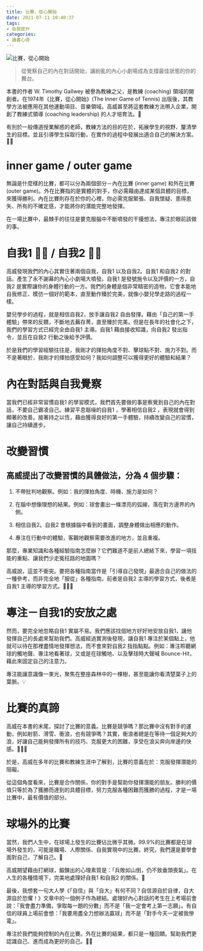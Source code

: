 ```yaml
---
title: 比賽，從心開始
date: 2021-07-11 10:40:37
tags:
- 自我提升
categories: 
- 讀書心得
---
```

![比賽，從心開始](cover.jpg)

> 從覺察自己的內在對話開始，讓紛亂的內心小劇場成為支撐最佳狀態的你的舞台。

本書的作者 W. Timothy Gallwey 被譽為教練之父，是教練 (coaching) 領域的開創者。在1974年《比賽，從心開始》(The Inner Game of Tennis) 出版後，其教學方法被應用在其他運動項目、音樂領域。高威甚至將這套教練方法帶入企業，開創了教練式領導 (coaching leadership) 的人才培育法。🎾

有別於一般傳道授業解惑的老師，教練方法的目的在於，拓展學生的視野、釐清學生的目標。並且引導學生採取行動，在實作的過程中發展出適合自己的解決方案。👨‍🏫

# inner game / outer game

無論是什麼樣的比賽，都可以分為兩個部分－內在比賽 (inner game) 和外在比賽 (outer game)。外在比賽指的是實體的對手，你必需藉由達成某個具體的目標，來獲得勝利。內在比賽則存在於你的心裡，你必需克服緊張、自我懷疑、患得患失、所有的不確定感，才能將你的潛能完整地發揮。

在一場比賽中，最棘手的往往是要克服腦中不斷噴發的干擾想法，專注於眼前該做的事。

# 自我1 🙅‍♂️ / 自我2 🙆‍♂️

高威發現我們的內心其實住著兩個自我，自我1 以及自我2。自我1 和自我2 的對話，產生了永不謝幕的內心小劇場大噴發。自我1 是發號施令以及評價的一方，自我2 是實際讓你的身體行動的一方。我們的身體是個非常精密的造物，它會本能地自我修正、模仿一個好的範本，直至動作臻於完美，就像小嬰兒學走路的過程一樣。

嬰兒學步的過程，就是相信自我2，放手讓自我2 自由發揮。藉由「自己的第一手體驗」帶來的反饋，不斷地去蕪存菁，直至臻於完美。但是在長年的社會化之下，我們的學習方式已經完全由自我1 主導。自我1 藉由接收知識，向自我2 發出指令，並且在自我2 行動之後給予評價。

於是我們的學習經驗往往是，我剛才的揮拍角度不對、擊球點不對、施力不對。而不是著眼於，我剛才的揮拍感受如何？我如何調整可以獲得更好的體驗和結果？

# 內在對話與自我覺察

當我們已經非常習慣自我1 的學習模式，我們首先要做的事是察覺到自己的內在對話，不要自己霸凌自己。練習平息聒噪的自我1 ，學著相信自我2 ，表現就會得到顯著的改善。接著持之以恆，藉由獲得良好的第一手體驗，持續改變自己的習慣，讓自己持續進步。

# 改變習慣

## 高威提出了改變習慣的具體做法，分為 4 個步驟：

1. 不帶批判地觀察。例如：我的揮拍角度、時機、施力是如何？

2. 在腦中想像理想的結果。例如：球會畫出一條漂亮的弧線，落在對方邊界的內側。

3. 相信自我2。自我2 會根據腦中看到的畫面，調整身體做出相應的動作。

4. 專注在行動中的體驗，客觀地觀察需要改進的地方，並且重複。

那麼，專業知識和各種經驗指南怎麼辦？它們難道不是前人總結下來，學習一項技能的重點、讓我們少走冤枉路的地圖嗎？

高威說，這並不衝突。要把各種指南當作是「引導自己發現」最適合自己的做法的一種參考，而非完全地「服從」各種指南。前者是自我2 主導的學習方式，後者是自我1 主導的學習方式。🚵🏻‍♀️

# 專注－自我1的安放之處

然而，要完全地忽略自我1 實屬不易。我們應該找個地方好好地安放自我1，讓他發揮自己的長處來幫助我們。高威經過實測後發現，讓自我1 專注於某個點上，他就可以待在那裡盡情地發揮想法，而不會來對自我2 指指點點。例如：專注聆聽網球的觸地聲、專注地看著球，又或是在球觸地、以及擊球時大聲喊 Bounce-Hit，藉此來固定自己的注意力。

專注能讓意識像一束光，聚焦在整座森林中的一棵樹，甚至能讓你看清楚葉子上的葉脈。💡

# 比賽的真諦

高威在本書的末尾，探討了比賽的意義。比賽是競爭嗎？那比賽中沒有對手的運動，例如射箭、滑雪、衝浪，也有競爭嗎？其實，衝浪者總是在等待一個足夠大的浪，好讓自己能夠發揮所有的技巧、克服更大的困難，享受在浪尖奔向岸邊的快感。🌊🏄🏻

於是，高威在多年的比賽和教練生涯中了解到，比賽的意義在於：克服發揮潛能的阻礙。

從這個角度看來，比賽是合作關係，你的對手是幫助你發揮潛能的朋友。勝利的價值只等於為了獲勝而達到的具體目標，努力克服各種困難而獲勝的過程，才是一場比賽中，最有價值的部分。

# 球場外的比賽

當然，我們人生中，在球場上發生的比賽佔比微乎其微。99.9%的比賽都是在球場外發生的，可能是職場、人際關係、自我實現中的比賽。終究，我們還是要學會面對自己，了解自己。🍵

高威期望藉由打網球，鍛鍊出的心理素質是：「兵敗如山倒，仍不致垂頭喪氣」。在人生的各種情境下，完美地處理好自我1 和自我2 的關係。🙇

最後，我想套一句大人學《「自信」與「自大」有何不同？自信源自於自律，自大源自於恐懼！》文章中的一個例子作為總結。處理好內心對話的考生在上考場前會說：「我會盡力準備，爭取每一題的分數」而不是「我一定會考上第一志願」。有自信的球員上場前會想：「我要用盡全力想辦法贏球」而不是「對手今天一定被我慘電」。

專注於我們能夠控制的內在比賽。外在比賽的結果，都只是一種回饋。幫助我們更認識自己、進而成為更好的自己。👨‍🎓